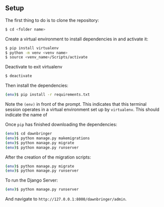 ## Setup

The first thing to do is to clone the repository:

```sh
$ cd <folder name>
```

Create a virtual environment to install dependencies in and activate it:

```sh
$ pip install virtualenv
$ python -m venv <venv name>
$ source <venv_name>/Scripts/activate
```

Deactivate to exit virtualenv

```sh
$ deactivate
```

Then install the dependencies:

```sh
(env)$ pip install -r requirements.txt
```
Note the `(env)` in front of the prompt. This indicates that this terminal
session operates in a virtual environment set up by `virtualenv`. This should
indicate the name of <venv name>

Once `pip` has finished downloading the dependencies:

```sh
(env)$ cd dawnbringer
(env)$ python manage.py makemigrations
(env)$ python manage.py migrate
(env)$ python manage.py runserver
```

After the creation of the migration scripts:

```sh
(env)$ python manage.py migrate
(env)$ python manage.py runserver
```

To run the Django Server:
```sh
(env)$ python manage.py runserver
```

And navigate to `http://127.0.0.1:8000/dawnbringer/admin`.
